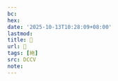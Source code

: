 ```yaml
---
bc:
hex:
date: '2025-10-13T10:28:09+08:00'
lastmod:
title: 􃈡
url: 􃈡
tags: [絁]
src: DCCV
note:
---
```

